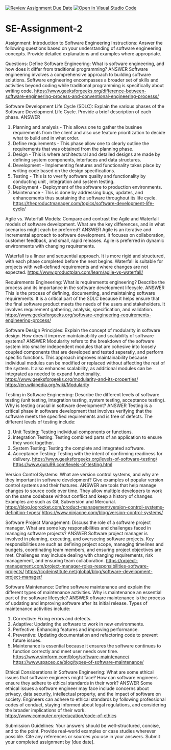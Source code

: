 [![Review Assignment Due Date](https://classroom.github.com/assets/deadline-readme-button-24ddc0f5d75046c5622901739e7c5dd533143b0c8e959d652212380cedb1ea36.svg)](https://classroom.github.com/a/-ucQIGTc)
[![Open in Visual Studio Code](https://classroom.github.com/assets/open-in-vscode-718a45dd9cf7e7f842a935f5ebbe5719a5e09af4491e668f4dbf3b35d5cca122.svg)](https://classroom.github.com/online_ide?assignment_repo_id=15245811&assignment_repo_type=AssignmentRepo)
# SE-Assignment-2
Assignment: Introduction to Software Engineering
Instructions:
Answer the following questions based on your understanding of software engineering concepts. Provide detailed explanations and examples where appropriate.

Questions:
Define Software Engineering: 
What is software engineering, and how does it differ from traditional programming?
ANSWER
Software engineering involves a comprehensive approach to building software solutions. Software engineering encompasses a broader set of skills and activities beyond coding while traditional programming is specifically about writing code. https://www.geeksforgeeks.org/difference-between-software-engineering-process-and-conventional-engineering-processs/


Software Development Life Cycle (SDLC):
Explain the various phases of the Software Development Life Cycle. Provide a brief description of each phase.
ANSWER
1. Planning and analysis - This allows one to gather the businee requirements from the client and also use feature prioritization to decide what to build and in what order.
2. Define requirements - This phase allow one to clearly outline the requirements that was obtained from the planning phase.
3. Design - This is where architectural and detailed designs are made by defining system components, interfaces and data structures.
4. Development - Implementing features and functionality takes place by writing code based on the design specifications.
5. Testing - This is to vverify software quality and functionality by conducting unit , integration and system testing.
6. Deployment - Deployment of the software to production environments.
7. Maintenance - This is done by addressing bugs, updates, and enhancements thus sustaining the software throughout its life cycle.
https://theproductmanager.com/topics/software-development-life-cycle/


Agile vs. Waterfall Models:
Compare and contrast the Agile and Waterfall models of software development. What are the key differences, and in what scenarios might each be preferred?
ANSWER
 Agile is an iterative and incremental approach to software development. It focuses on collaboration, customer feedback, and small, rapid releases. Agile is preferred in dynamic environments with changing requirements.

Waterfall is a linear and sequential approach. It is more rigid and structured, with each phase completed before the next begins. Waterfall is suitable for projects with well-defined requirements and where changes are not expected.
https://www.productplan.com/learn/agile-vs-waterfall/


Requirements Engineering:
What is requirements engineering? Describe the process and its importance in the software development lifecycle.
ANSWER
This is the process of defining, documenting, and maintaining software requirements. It is a critical part of the SDLC because it helps ensure that the final software product meets the needs of the users and stakeholders. It involves requirement gathering, analysis, specification, and validation.
https://www.geeksforgeeks.org/software-engineering-requirements-engineering-process/


Software Design Principles:
Explain the concept of modularity in software design. How does it improve maintainability and scalability of software systems?
ANSWER
Modularity refers to the breakdown of the software system into smaller independent modules that are cohesive into loosely coupled components that are developed and tested seperatly, and perform specific functions. This approach improves maintainability because individual modules can be modified or replaced without affecting the rest of the system. It also enhances scalability, as additional modules can be integrated as needed to expand functionality.
https://www.geeksforgeeks.org/modularity-and-its-properties/
https://en.wikipedia.org/wiki/Modularity


Testing in Software Engineering:
Describe the different levels of software testing (unit testing, integration testing, system testing, acceptance testing). Why is testing crucial in software development?
ANSWER
Testing is a critical phase in software development that involves verifying that the software meets the specified requirements and is free of defects. The different levels of testing include:
1. Unit Testing: Testing individual components or functions. 
2. Integration Testing: Testing combined parts of an application to ensure they work together.
3. System Testing: Testing the complete and integrated software.
4. Acceptance Testing: Testing with the intent of confirming readiness for delivery.
https://www.geeksforgeeks.org/levels-of-software-testing/
https://www.guru99.com/levels-of-testing.html


Version Control Systems:
What are version control systems, and why are they important in software development? Give examples of popular version control systems and their features.
ANSWER
are tools that help manage changes to source code over time. They allow multiple developers to work on the same codebase without conflict and keep a history of changes. Examples are such as Git, Subversion and Mercurial.
https://blog.logrocket.com/product-management/version-control-systems-definition-types/
https://www.ninjaone.com/blog/version-control-systems/


Software Project Management:
Discuss the role of a software project manager. What are some key responsibilities and challenges faced in managing software projects?
ANSWER
Software project manager is involved in planning, executing, and overseeing software projects. Key responsibilities are such as defining project scope, managing timelines and budgets, coordinating team members, and ensuring project objectives are met. Challenges may include dealing with changing requirements, risk management, and ensuring team collaboration.
https://project-management.com/project-manager-roles-responsibilities-software-projects/
https://codeinstitute.net/global/blog/software-development-project-manager/


Software Maintenance:
Define software maintenance and explain the different types of maintenance activities. Why is maintenance an essential part of the software lifecycle?
ANSWER
oftware maintenance is the process of updating and improving software after its initial release. Types of maintenance activities include: 
1. Corrective: Fixing errors and defects.
2. Adaptive: Updating the software to work in new environments.
3. Perfective: Enhancing features and improving performance.
4. Preventive: Updating documentation and refactoring code to prevent future issues.
5. Maintenance is essential because it ensures the software continues to function correctly and meet user needs over time.
https://www.simform.com/blog/software-maintenance/
https://www.spaceo.ca/blog/types-of-software-maintenance/


Ethical Considerations in Software Engineering:
What are some ethical issues that software engineers might face? How can software engineers ensure they adhere to ethical standards in their work?
ANSWER
Some ethical issues a software engineer may face include concerns about privacy, data security, intellectual property, and the impact of software on society. Engineers can adhere to ethical standards by following professional codes of conduct, staying informed about legal regulations, and considering the broader implications of their work.
https://www.computer.org/education/code-of-ethics

Submission Guidelines:
Your answers should be well-structured, concise, and to the point.
Provide real-world examples or case studies wherever possible.
Cite any references or sources you use in your answers.
Submit your completed assignment by [due date].
